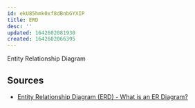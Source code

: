 ```yaml
---
id: ekU85hmk0xf8dBnbGYXIP
title: ERD
desc: ''
updated: 1642602081930
created: 1642602066395
---
```

Entity Relationship Diagram

## Sources

* [Entity Relationship Diagram (ERD) - What is an ER Diagram?](https://www.smartdraw.com/entity-relationship-diagram/)